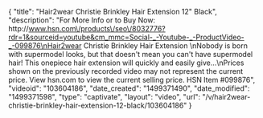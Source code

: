 {
    "title": "Hair2wear Christie Brinkley Hair Extension  12\" Black",
    "description": "For More Info or to Buy Now: http:\/\/www.hsn.com\/products\/seo\/8032776?rdr=1&sourceid=youtube&cm_mmc=Social-_-Youtube-_-ProductVideo-_-099876\nHair2wear Christie Brinkley Hair Extension  \nNobody is born with supermodel looks, but that doesn't mean you can't have supermodel hair! This onepiece hair extension will quickly and easily give...\nPrices shown on the previously recorded video may not represent the current price.  View hsn.com to view the current selling price. HSN Item #099876",
    "videoid": "103604186",
    "date_created": "1499371490",
    "date_modified": "1499371598",
    "type": "captivate",
    "layout": "video",
    "url": "\/v\/hair2wear-christie-brinkley-hair-extension-12-black\/103604186"
}